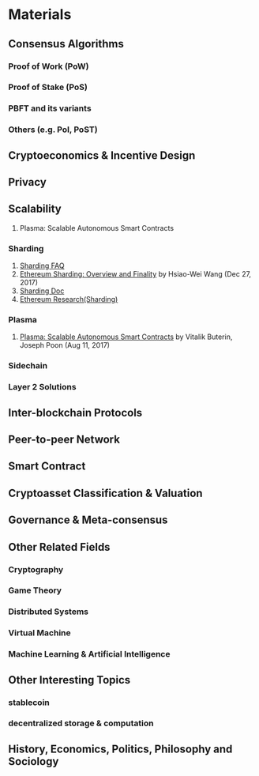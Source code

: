 # Materials

## Consensus Algorithms
### Proof of Work (PoW)
### Proof of Stake (PoS)
### PBFT and its variants
### Others (e.g. PoI, PoST)

## Cryptoeconomics & Incentive Design

## Privacy

## Scalability
1. Plasma: Scalable Autonomous Smart Contracts
### Sharding
1. [Sharding FAQ](https://github.com/ethereum/wiki/wiki/Sharding-FAQ) 
2. [Ethereum Sharding: Overview and Finality](https://medium.com/@icebearhww/ethereum-sharding-and-finality-65248951f649) by Hsiao-Wei Wang (Dec 27, 2017)
3. [Sharding Doc](https://github.com/ethereum/sharding/blob/develop/docs/doc.md)
4. [Ethereum Research(Sharding)](https://ethresear.ch/c/sharding)
### Plasma
1. [Plasma: Scalable Autonomous Smart Contracts](https://plasma.io/) by Vitalik Buterin, Joseph Poon (Aug 11, 2017)
### Sidechain
### Layer 2 Solutions

## Inter-blockchain Protocols

## Peer-to-peer Network

## Smart Contract

## Cryptoasset Classification & Valuation

## Governance & Meta-consensus

## Other Related Fields
### Cryptography
### Game Theory
### Distributed Systems
### Virtual Machine
### Machine Learning & Artificial Intelligence

## Other Interesting Topics
### stablecoin
### decentralized storage & computation

## History, Economics, Politics, Philosophy and Sociology
